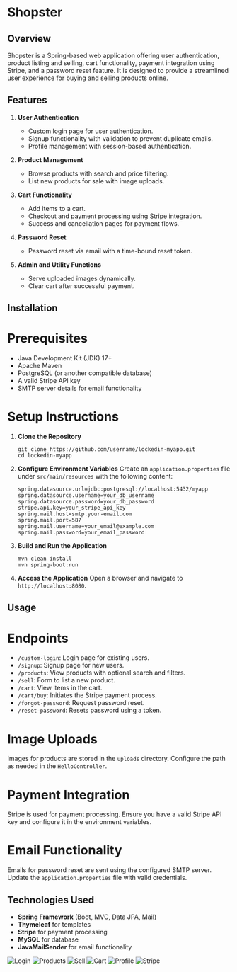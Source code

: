 
Shopster
==============

Overview
--------
Shopster is a Spring-based web application offering user authentication, product listing and selling, cart functionality, payment integration using Stripe, and a password reset feature. It is designed to provide a streamlined user experience for buying and selling products online.

Features
--------
1. **User Authentication**
   - Custom login page for user authentication.
   - Signup functionality with validation to prevent duplicate emails.
   - Profile management with session-based authentication.

2. **Product Management**
   - Browse products with search and price filtering.
   - List new products for sale with image uploads.

3. **Cart Functionality**
   - Add items to a cart.
   - Checkout and payment processing using Stripe integration.
   - Success and cancellation pages for payment flows.

4. **Password Reset**
   - Password reset via email with a time-bound reset token.

5. **Admin and Utility Functions**
   - Serve uploaded images dynamically.
   - Clear cart after successful payment.

Installation
------------

# Prerequisites
- Java Development Kit (JDK) 17+
- Apache Maven
- PostgreSQL (or another compatible database)
- A valid Stripe API key
- SMTP server details for email functionality

# Setup Instructions
1. **Clone the Repository**
   ```
   git clone https://github.com/username/lockedin-myapp.git
   cd lockedin-myapp
   ```

2. **Configure Environment Variables**
   Create an `application.properties` file under `src/main/resources` with the following content:
   ```
   spring.datasource.url=jdbc:postgresql://localhost:5432/myapp
   spring.datasource.username=your_db_username
   spring.datasource.password=your_db_password
   stripe.api.key=your_stripe_api_key
   spring.mail.host=smtp.your-email.com
   spring.mail.port=587
   spring.mail.username=your_email@example.com
   spring.mail.password=your_email_password
   ```

3. **Build and Run the Application**
   ```
   mvn clean install
   mvn spring-boot:run
   ```

4. **Access the Application**
   Open a browser and navigate to `http://localhost:8080`.

Usage
-----

# Endpoints

- `/custom-login`: Login page for existing users.
- `/signup`: Signup page for new users.
- `/products`: View products with optional search and filters.
- `/sell`: Form to list a new product.
- `/cart`: View items in the cart.
- `/cart/buy`: Initiates the Stripe payment process.
- `/forgot-password`: Request password reset.
- `/reset-password`: Resets password using a token.

# Image Uploads
Images for products are stored in the `uploads` directory. Configure the path as needed in the `HelloController`.

# Payment Integration
Stripe is used for payment processing. Ensure you have a valid Stripe API key and configure it in the environment variables.

# Email Functionality
Emails for password reset are sent using the configured SMTP server. Update the `application.properties` file with valid credentials.

Technologies Used
-----------------
- **Spring Framework** (Boot, MVC, Data JPA, Mail)
- **Thymeleaf** for templates
- **Stripe** for payment processing
- **MySQL** for database
- **JavaMailSender** for email functionality





![Login](https://github.com/user-attachments/assets/2419f108-551f-4637-9873-21465907df88)
![Products](https://github.com/user-attachments/assets/711ded22-ec0a-4957-bade-32ef13bdf447)
![Sell](https://github.com/user-attachments/assets/69d42f59-456c-4bde-b388-406d55be93dc)
![Cart](https://github.com/user-attachments/assets/07c1a42b-c057-4db3-a783-d1b7e6db29c9)
![Profile](https://github.com/user-attachments/assets/e5f6ca4f-d802-497b-9ef9-ef9c8d2bfb5c)
![Stripe](https://github.com/user-attachments/assets/95bab96f-5930-4625-bdcd-76da8ff5985a)
